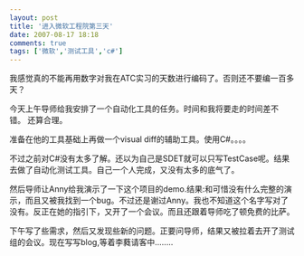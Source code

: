 ```yaml
---
layout: post
title: '进入微软工程院第三天'
date: 2007-08-17 18:18
comments: true
tags: ['微软','测试工具','c#']
---
```


我感觉真的不能再用数字对我在ATC实习的天数进行编码了。否则还不要编一百多天？

今天上午导师给我安排了一个自动化工具的任务。时间和我将要走的时间差不错。 还算合理。

准备在他的工具基础上再做一个visual diff的辅助工具。使用C#。。。。

不过之前对C#没有太多了解。还以为自己是SDET就可以只写TestCase呢。结果去做了自动化测试工具。自己一个人完成，又没有太多的底气了。

然后导师让Anny给我演示了一下这个项目的demo.结果:和可惜没有什么完整的演示，而且又被我找到一个bug。不过还是谢过Anny。我也不知道这个名字写对了
没有。反正在她的指引下，又开了一个会议。而且还跟着导师吃了顿免费的比萨。

下午写了些需求，然后又发现些新的问题。正要问导师，结果又被拉着去开了测试组的会议。现在写写blog,等着李蕤请客中........

